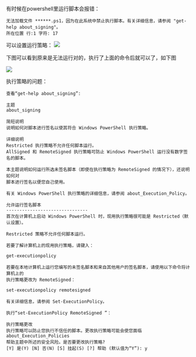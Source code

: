 有时候在powershell里运行脚本会报错：
```
无法加载文件 ******.ps1，因为在此系统中禁止执行脚本。有关详细信息，请参阅 "get-help about_signing"。
所在位置 行:1 字符: 17
```

可以设置运行策略：
![](https://img2018.cnblogs.com/blog/1446249/202001/1446249-20200118082911910-1625500739.png)

下图可以看到原来是无法运行对的，执行了上面的命令后就可以了，如下图

![](https://img2018.cnblogs.com/blog/1446249/202001/1446249-20200118082927207-445175218.png)

执行策略的问题：

```
查看“get-help about_signing”:

主题
about_signing

简短说明
说明如何对脚本进行签名以使其符合 Windows PowerShell 执行策略。

详细说明
Restricted 执行策略不允许任何脚本运行。
AllSigned 和 RemoteSigned 执行策略可防止 Windows PowerShell 运行没有数字签名的脚本。

本主题说明如何运行所选未签名脚本（即使在执行策略为 RemoteSigned 的情况下），还说明如何对
脚本进行签名以便您自己使用。

有关 Windows PowerShell 执行策略的详细信息，请参阅 about_Execution_Policy。

允许运行签名脚本
-------------------------------
首次在计算机上启动 Windows PowerShell 时，现用执行策略很可能是 Restricted（默认设置）。

Restricted 策略不允许任何脚本运行。

若要了解计算机上的现用执行策略，请键入：

get-executionpolicy

若要在本地计算机上运行您编写的未签名脚本和来自其他用户的签名脚本，请使用以下命令将计算机上的
执行策略更改为 RemoteSigned：

set-executionpolicy remotesigned

有关详细信息，请参阅 Set-ExecutionPolicy。

执行“set-ExecutionPolicy RemoteSigned ”：

执行策略更改
执行策略可以防止您执行不信任的脚本。更改执行策略可能会使您面临 about_Execution_Policies
帮助主题中所述的安全风险。是否要更改执行策略?
[Y] 是(Y) [N] 否(N) [S] 挂起(S) [?] 帮助 (默认值为“Y”): y
```